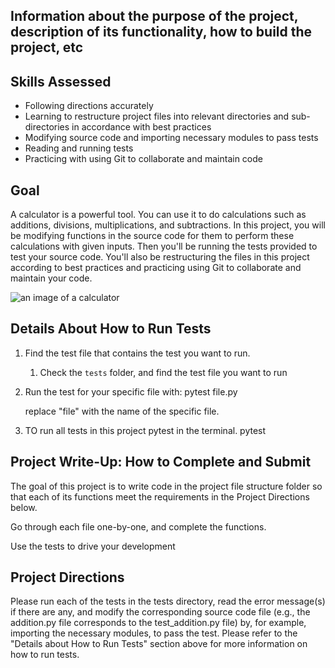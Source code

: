 ## Information about the purpose of the project, description of its functionality, how to build the project, etc

## Skills Assessed
- Following directions accurately
- Learning to restructure project files into relevant directories and sub-directories in accordance with best practices
- Modifying source code and importing necessary modules to pass tests
- Reading and running tests
- Practicing with using Git to collaborate and maintain code

## Goal
A calculator is a powerful tool. You can use it to do calculations such as additions, divisions, multiplications, and subtractions. In this project, you will be modifying functions in the source code for them to perform these calculations with given inputs. Then you'll be running the tests provided to test your source code. You'll also be restructuring the files in this project according to best practices and practicing using Git to collaborate and maintain your code. 

![an image of a calculator](calculator.jpg)

## Details About How to Run Tests
1. Find the test file that contains the test you want to run.
   1. Check the `tests` folder, and find the test file you want to run
2. Run the test for your specific file with: 
    pytest file.py
    
    replace "file" with the name of the specific file. 
3. TO run all tests in this project pytest in the terminal. 
    pytest
   
## Project Write-Up: How to Complete and Submit
 The goal of this project is to write code in the project file structure folder so that each of its functions meet the requirements in the Project Directions below. 

 Go through each file one-by-one, and complete the functions. 

 Use the tests to drive your development 

## Project Directions
Please run each of the tests in the tests directory, read the error message(s) if there are any, and modify the corresponding source code file (e.g., the addition.py file corresponds to the test_addition.py file) by, for example, importing the necessary modules, to pass the test. Please refer to the "Details about How to Run Tests" section above for more information on how to run tests. 



